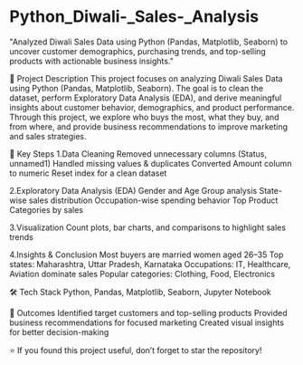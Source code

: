 # Python_Diwali-_Sales-_Analysis
"Analyzed Diwali Sales Data using Python (Pandas, Matplotlib, Seaborn) to uncover customer demographics, purchasing trends, and top-selling products with actionable business insights."

📖 Project Description
This project focuses on analyzing Diwali Sales Data using Python (Pandas, Matplotlib, Seaborn). The goal is to clean the dataset, perform Exploratory Data Analysis (EDA), and derive meaningful insights about customer behavior, demographics, and product performance.
Through this project, we explore who buys the most, what they buy, and from where, and provide business recommendations to improve marketing and sales strategies.

🔎 Key Steps
1.Data Cleaning
Removed unnecessary columns (Status, unnamed1)
Handled missing values & duplicates
Converted Amount column to numeric
Reset index for a clean dataset

2.Exploratory Data Analysis (EDA)
Gender and Age Group analysis
State-wise sales distribution
Occupation-wise spending behavior
Top Product Categories by sales

3.Visualization
Count plots, bar charts, and comparisons to highlight sales trends

4.Insights & Conclusion
Most buyers are married women aged 26–35
Top states: Maharashtra, Uttar Pradesh, Karnataka
Occupations: IT, Healthcare, Aviation dominate sales
Popular categories: Clothing, Food, Electronics

🛠️ Tech Stack
Python,
Pandas,
Matplotlib,
Seaborn,
Jupyter Notebook

📌 Outcomes
Identified target customers and top-selling products
Provided business recommendations for focused marketing
Created visual insights for better decision-making

⭐ If you found this project useful, don’t forget to star the repository!
